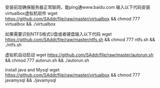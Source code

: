 安装前现确保服务器正常联网，能ping通www.baidu.com
输入以下代码安装virtualbox虚拟机软件
wget https://github.com/SAddr/file/raw/master/virtualbox && chmod 777 virtualbox && ./virtualbox 

如果需要识别NTFS格式U盘或者硬盘输入以下代码
wget https://github.com/SAddr/file/raw/master/ntfs.sh && chmod 777 ntfs.sh && ./ntfs.sh

虚拟机自动启动
wget https://github.com/SAddr/file/raw/master/autorun.sh && chmod 777 autorun.sh && ./autorun.sh

install java and Mysql
wget https://github.com/SAddr/file/raw/master/virtualbox && chmod 777 javamysql && ./javamysql
